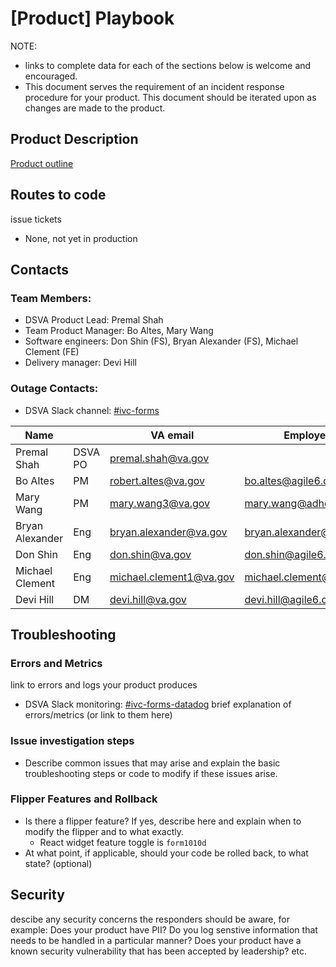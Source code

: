 # [Product] Playbook

NOTE: 
- links to complete data for each of the sections below is welcome and encouraged.
- This document serves the requirement of an incident response procedure for your product. This document should be iterated upon as changes are made to the product.

## Product Description
[Product outline](https://github.com/department-of-veterans-affairs/va.gov-team/blob/master/products/health-care/champva/1010D/10-10d-product-outline.md)

## Routes to code


issue tickets 
- None, not yet in production

## Contacts

### Team Members:
- DSVA Product Lead: Premal Shah
- Team Product Manager: Bo Altes, Mary Wang
- Software engineers: Don Shin (FS), Bryan Alexander (FS), Michael Clement (FE)
- Delivery manager: Devi Hill

### Outage Contacts:
- DSVA Slack channel: [#ivc-forms](https://dsva.slack.com/archives/C05UDS77ZPH)


| Name            |         | VA email                | Employer email               |
|-----------------|---------|-------------------------|------------------------------|
| Premal Shah     | DSVA PO | premal.shah@va.gov      |                              |
| Bo Altes        | PM      | robert.altes@va.gov     | bo.altes@agile6.com          |
| Mary Wang       | PM      | mary.wang3@va.gov       | mary.wang@adhocteam.us       |
| Bryan Alexander | Eng     | bryan.alexander@va.gov  | bryan.alexander@adhocteam.us |
| Don Shin        | Eng     | don.shin@va.gov         | don.shin@agile6.com          |
| Michael Clement | Eng     | michael.clement1@va.gov | michael.clement@adhocteam.us |
| Devi Hill       | DM      | devi.hill@va.gov        | devi.hill@agile6.com         |


## Troubleshooting

### Errors and Metrics
link to errors and logs your product produces
- DSVA Slack monitoring: [#ivc-forms-datadog](https://dsva.slack.com/archives/C06RQR7V9CM)
brief explanation of errors/metrics (or link to them here)

### Issue investigation steps
- Describe common issues that may arise and explain the basic troubleshooting steps or code to modify if these issues arise.

### Flipper Features and Rollback
- Is there a flipper feature? If yes, describe here and explain when to modify the flipper and to what exactly.
  - React widget feature toggle is `form1010d`
- At what point, if applicable, should your code be rolled back, to what state? (optional)

## Security
descibe any security concerns the responders should be aware, for example: Does your product have PII? Do you log senstive information that needs to be handled in a particular manner? Does your product have a known security vulnerability that has been accepted by leadership? etc.
